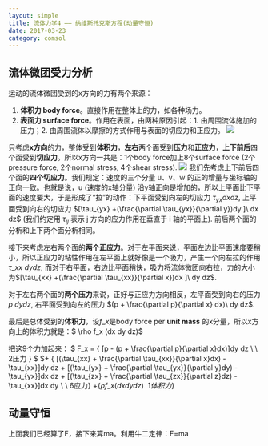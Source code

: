 ```yaml
---
layout: simple
title: 流体力学4 —— 纳维斯托克斯方程(动量守恒)
date: 2017-03-23
category: comsol
---
```


<script type="text/x-mathjax-config">MathJax.Hub.Config({tex2jax: {inlineMath:[['$','$']]}});</script>
<script type="text/javascript" src="http://cdn.mathjax.org/mathjax/latest/MathJax.js?config=TeX-AMS-MML_HTMLorMML"></script>

## 流体微团受力分析
运动的流体微团受到的x方向的力有两个来源：
1. **体积力 body force**。直接作用在整体上的力，如各种场力。
2. **表面力 surface force**。作用在表面，由两种原因引起：1. 由周围流体施加的压力；2. 由周围流体以摩擦的方式作用与表面的切应力和正应力。
![][image-1]

只考虑**x方向**的力，整体受到**体积力**，**左右**两个面受到**压力**和**正应力**，**上下前后**四个面受到**切应力**。所以x方向一共是：1个body force加上8个surface force (2个pressure force, 2个normal stress, 4个shear stress).
![][image-2]
我们先考虑上下前后四个面的**四个切应力**。我们规定：速度的三个分量 u、v、w 的正的增量与坐标轴的正向一致。也就是说，u (速度的x轴分量) 沿y轴正向是增加的，所以上平面比下平面的速度要大，于是形成了“拉”的动作：下平面受到向左的切应力 $\tau_{yx} dx dz$, 上平面受到向右的切应力 $[\tau_{yx} +(\frac{\partial \tau_{yx}}{\partial y})dy ]\ dx dz$ (我们约定用 $\tau_{ij}$ 表示 j 方向的应力作用在垂直于 i 轴的平面上). 前后两个面的分析和上下两个面分析相同。

接下来考虑左右两个面的**两个正应力**。对于左平面来说，平面左边比平面速度要稍小，所以正应力的粘性作用在左平面上就好像是一个吸力，产生一个向左拉的作用 $\tau\_{xx} \ dy dz$; 而对于右平面，右边比平面稍快，吸力将流体微团向右拉，力的大小为$[\tau_{xx} +(\frac{\partial \tau_{xx}}{\partial x})dx ]\ dy dz$.

对于左右两个面的**两个压力**来说，正好与正应力方向相反，左平面受到向右的压力 $p\ dy dz$, 右平面受到向左的压力 $(p + \frac{\partial p}{\partial x} dx)\ dy dz$.

最后是总体受到的**体积力**，设$f\_x$是body force per **unit mass** 的x分量，所以x方向上的体积力就是：$ \rho f\_x (dx dy dz)$

把这9个力加起来：
$ F\_x = \{ \[p - (p + \frac{\partial p}{\partial x}dx)]dy dz \ \ 2压力 \} $
$+ \{ \[(\tau_{xx} + \frac{\partial \tau_{xx}}{\partial x}dx) - \tau\_{xx}]dy dz + \[(\tau_{yx} + \frac{\partial \tau_{yx}}{\partial y}dy) - \tau\_{yx}]dx dz + \[(\tau_{zx} + \frac{\partial \tau_{zx}}{\partial z}dz) - \tau\_{xx}]dx dy \ \ 6应力\} 
$+ \{\rho f\_x (dx dy dz) \ \ 1体积力\}$

## 动量守恒
上面我们已经算了F，接下来算ma。利用牛二定律：F=ma


[image-1]:	https://cdn-images-1.medium.com/max/800/1*KpOV6U67KXagOrKZyR3LIw.png
[image-2]:	https://cdn-images-1.medium.com/max/800/1*vPg7oZ2v2DrkPwudHUsxQQ.png